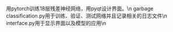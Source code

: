 用pytorch训练18层残差神经网络，用pyqt设计界面。\n
garbage classification.py用于训练、验证、测试网络并且记录相关的日志文件\n
interface.py用于显示界面以及模型的应用\n
